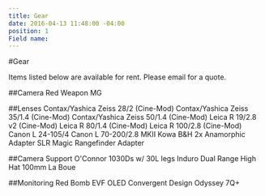 ```yaml
---
title: Gear
date: 2016-04-13 11:48:00 -04:00
position: 1
Field name: 
---
```


#Gear

Items listed below are available for rent. Please email for a quote.

##Camera
Red Weapon MG

##Lenses
Contax/Yashica Zeiss 28/2 (Cine-Mod)
Contax/Yashica Zeiss 35/1.4 (Cine-Mod)
Contax/Yashica Zeiss 50/1.4 (Cine-Mod)
Leica R 19/2.8 v2 (Cine-Mod)
Leica R 80/1.4 (Cine-Mod)
Leica R 100/2.8 (Cine-Mod)
Canon L 24-105/4
Canon L 70-200/2.8 MKII
Kowa B&H 2x Anamorphic Adapter
SLR Magic Rangefinder Adapter

##Camera Support
O'Connor 1030Ds w/ 30L legs
Induro Dual Range High Hat 100mm
La Boue

##Monitoring
Red Bomb EVF OLED
Convergent Design Odyssey 7Q+